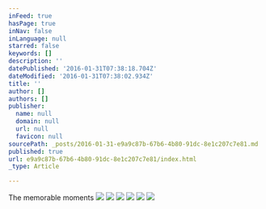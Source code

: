 ```yaml
---
inFeed: true
hasPage: true
inNav: false
inLanguage: null
starred: false
keywords: []
description: ''
datePublished: '2016-01-31T07:38:18.704Z'
dateModified: '2016-01-31T07:38:02.934Z'
title: ''
author: []
authors: []
publisher:
  name: null
  domain: null
  url: null
  favicon: null
sourcePath: _posts/2016-01-31-e9a9c87b-67b6-4b80-91dc-8e1c207c7e81.md
published: true
url: e9a9c87b-67b6-4b80-91dc-8e1c207c7e81/index.html
_type: Article

---
```

The memorable moments ![](https://the-grid-user-content.s3-us-west-2.amazonaws.com/a6e5cc17-5ea8-41aa-9368-6ebb53e09b5e.JPG)
![](https://the-grid-user-content.s3-us-west-2.amazonaws.com/f8db87c3-10c1-4721-875b-c45a181b5b4e.JPG)
![](https://the-grid-user-content.s3-us-west-2.amazonaws.com/55a1faf8-6f1f-4cd8-af3e-710f2beed450.JPG)
![](https://the-grid-user-content.s3-us-west-2.amazonaws.com/c45b354f-a884-4e14-9b75-3814c1c3fc72.JPG)
![](https://the-grid-user-content.s3-us-west-2.amazonaws.com/d983f89e-0af5-494f-b930-4a8c5e2c04f5.JPG)
![](https://the-grid-user-content.s3-us-west-2.amazonaws.com/4343bb79-a058-42e3-8fec-def885def52f.JPG)